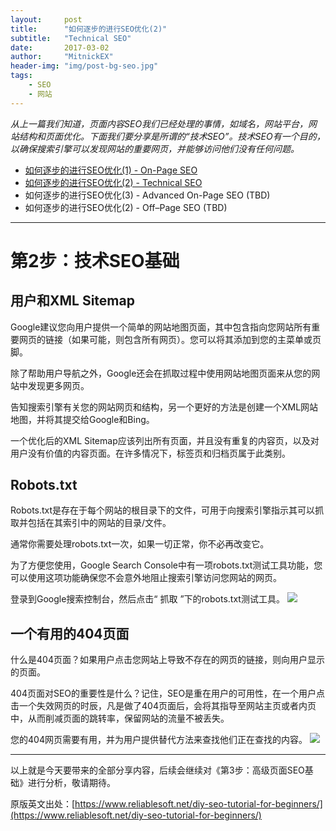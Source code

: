 ```yaml
---
layout:     post
title:      "如何逐步的进行SEO优化(2)"
subtitle:   "Technical SEO"
date:       2017-03-02
author:     "MitnickEX"
header-img: "img/post-bg-seo.jpg"
tags:
    - SEO
    - 网站
---
```


*从上一篇我们知道，页面内容SEO我们已经处理的事情，如域名，网站平台，网站结构和页面优化。下面我们要分享是所谓的“技术SEO”。技术SEO有一个目的，以确保搜索引擎可以发现网站的重要网页，并能够访问他们没有任何问题。*


- [如何逐步的进行SEO优化(1) - On-Page SEO](http://mitnickex.github.io/2017/02/28/seo-acknowledge1/)
- [如何逐步的进行SEO优化(2) - Technical SEO](http://mitnickex.github.io/2017/03/02/seo-acknowledge2/)
- 如何逐步的进行SEO优化(3) - Advanced On-Page SEO (TBD)
- 如何逐步的进行SEO优化(2) - Off–Page SEO (TBD)

----------

# 第2步：技术SEO基础 #

## 用户和XML Sitemap ##
Google建议您向用户提供一个简单的网站地图页面，其中包含指向您网站所有重要网页的链接（如果可能，则包含所有网页）。您可以将其添加到您的主菜单或页脚。

除了帮助用户导航之外，Google还会在抓取过程中使用网站地图页面来从您的网站中发现更多网页。

告知搜索引擎有关您的网站网页和结构，另一个更好的方法是创建一个XML网站地图，并将其提交给Google和Bing。

一个优化后的XML Sitemap应该列出所有页面，并且没有重复的内容页，以及对用户没有价值的内容页面。在许多情况下，标签页和归档页属于此类别。

## Robots.txt ##
Robots.txt是存在于每个网站的根目录下的文件，可用于向搜索引擎指示其可以抓取并包括在其索引中的网站的目录/文件。

通常你需要处理robots.txt一次，如果一切正常，你不必再改变它。

为了方便您使用，Google Search Console中有一项robots.txt测试工具功能，您可以使用这项功能确保您不会意外地阻止搜索引擎访问您网站的网页。

登录到Google搜索控制台，然后点击“ 抓取 ”下的robots.txt测试工具。
![](http://i.imgur.com/7arbj45.png)

## 一个有用的404页面 ##
什么是404页面？如果用户点击您网站上导致不存在的网页的链接，则向用户显示的页面。

404页面对SEO的重要性是什么？记住，SEO是重在用户的可用性，在一个用户点击一个失效网页的时辰，凡是做了404页面后，会将其指导至网站主页或者内页中，从而削减页面的跳转率，保留网站的流量不被丢失。

您的404网页需要有用，并为用户提供替代方法来查找他们正在查找的内容。
![](http://i.imgur.com/HTZ8Tvg.png)

----
以上就是今天要带来的全部分享内容，后续会继续对《第3步：高级页面SEO基础》进行分析，敬请期待。

原版英文出处：[https://www.reliablesoft.net/diy-seo-tutorial-for-beginners/](https://www.reliablesoft.net/diy-seo-tutorial-for-beginners/)